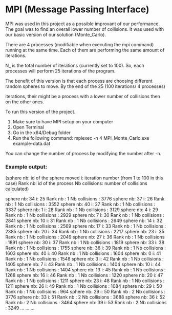 # MPI (Message Passing Interface)

MPI was used in this project as a possible improvant of our performance. The goal was to find an overall lower number of collisions. It was used with our basic
version of our solution (Monte_Carlo).  

There are 4 processes (modifiable when executing the mpi command) running at the same time. Each of them are performing the same amount of iterations. 

N_ is the total number of iterations (currently set to 100). So, each processes will perform 25 iterations of the program.

The benefit of this version is that each process are choosing different random spheres to move. By the end of the 25 (100 iterations/ 4 processes)

iterations, their might be a process with a lower number of collisions then on the other ones.

To run this version of the project. 


1. Make sure to have MPI setup on your computer
2. Open Terminal
3. Go in the x64/Debug folder
4. Run the following command: mpiexec -n 4 MPI_Monte_Carlo.exe example-data.dat

You can change the number of process by modifying the number after -n. 


### Example output:
(sphere nb: id of the sphere moved   i: iteration number (from 1 to 100 in this case)    Rank nb: id of the process    Nb collisions: number of collisions calculated)

sphere nb: 34   i: 25    Rank nb : 1     Nb collisions : 3776
sphere nb: 37   i: 26    Rank nb : 1     Nb collisions : 3552
sphere nb: 40   i: 27    Rank nb : 1     Nb collisions : 3337
sphere nb: 1    i: 28    Rank nb : 1     Nb collisions : 3129
sphere nb: 4    i: 29    Rank nb : 1     Nb collisions : 2929
sphere nb: 7    i: 30    Rank nb : 1     Nb collisions : 2841
sphere nb: 10   i: 31    Rank nb : 1     Nb collisions : 2649
sphere nb: 14   i: 32    Rank nb : 1     Nb collisions : 2569
sphere nb: 17   i: 33    Rank nb : 1     Nb collisions : 2385
sphere nb: 20   i: 34    Rank nb : 1     Nb collisions : 2217
sphere nb: 23   i: 35    Rank nb : 1     Nb collisions : 2049
sphere nb: 27   i: 36    Rank nb : 1     Nb collisions : 1891
sphere nb: 30   i: 37    Rank nb : 1     Nb collisions : 1819
sphere nb: 33   i: 38    Rank nb : 1     Nb collisions : 1755
sphere nb: 36   i: 39    Rank nb : 1     Nb collisions : 1603
sphere nb: 40   i: 40    Rank nb : 1     Nb collisions : 1604
sphere nb: 0    i: 41    Rank nb : 1     Nb collisions : 1548
sphere nb: 3    i: 42    Rank nb : 1     Nb collisions : 1405
sphere nb: 7    i: 43    Rank nb : 1     Nb collisions : 1404
sphere nb: 10   i: 44    Rank nb : 1     Nb collisions : 1404
sphere nb: 13   i: 45    Rank nb : 1     Nb collisions : 1268
sphere nb: 16   i: 46    Rank nb : 1     Nb collisions : 1220
sphere nb: 20   i: 47    Rank nb : 1     Nb collisions : 1211
sphere nb: 23   i: 48    Rank nb : 1     Nb collisions : 1211
sphere nb: 26   i: 49    Rank nb : 1     Nb collisions : 1084
sphere nb: 29   i: 50    Rank nb : 1     Nb collisions : 964
sphere nb: 29   i: 50    Rank nb : 2     Nb collisions : 3776
sphere nb: 33   i: 51    Rank nb : 2     Nb collisions : 3688
sphere nb: 36   i: 52    Rank nb : 2     Nb collisions : 3464
sphere nb: 39   i: 53    Rank nb : 2     Nb collisions : 3249
...
...
...
